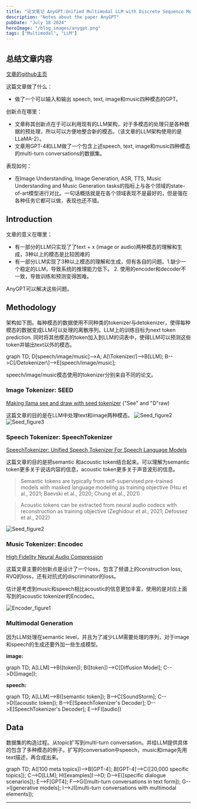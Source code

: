 ```yaml
---
title: "论文笔记 AnyGPT:Unified Multimodal LLM with Discrete Sequence Modeling"
description: "Notes about the paper AnyGPT"
pubDate: "July 18 2024"
heroImage: "/blog_images/anygpt.png"
tags: ["Multimodal", "LLM"]
---
```


## 总结文章内容
[文章的github主页](https://junzhan2000.github.io/AnyGPT.github.io/)

这篇文章做了什么：
* 做了一个可以输入和输出 speech, text, image和music四种模态的GPT。

创新点在哪里：
* 文章称其创新点在于可以利用现有的LLM架构，对于多模态的处理只是各种数据的预处理，所以可以方便地整合新的模态。（该文章的LLM架构使用的是LLaMA-2）。
* 文章用GPT-4和LLM做了一个包含上述speech, text, image和music四种模态的multi-turn conversations的数据集。

表现如何：
* 在Image Understanding, Image Generation, ASR, TTS, Music Understanding and Music Generation tasks的指标上与各个领域的state-of-art模型进行对比。一句话概括就是在各个领域表现不是最好的，但是强在各种任务它都可以做，表现也还不错。


## Introduction
文章的意义在哪里：

* 有一部分的LLM只实现了了text + x (image or audio)两种模态的理解和生成，3种以上的模态是比较困难的
* 有一部分LLM实现了3种以上模态的理解和生成，但有各自的问题。1.缺少一个稳定的LLM，导致系统的推理能力低下。 2. 使用的encoder和decoder不一致，导致训练和预测变得困难。

AnyGPT可以解决这些问题。

## Methodology
架构如下图。每种模态的数据使用不同种类的tokenizer与detokenizer，使得每种模态的数据变成LLM可以处理的离散序列。LLM上的训练目标为next token prediction. 同时将其他模态的token加入到LLM的词表中，使得LLM可以预测这些token并输出text以外的模态。
<div class="mermaid">
graph TD;
    D[speech/image/music]-->A;
    A[\Tokenizer/]-->B[LLM];
    B-->C[/Detokenizer\]-->E[speech/image/music];
</div>

speech/image/music模态使用的tokenizer分别来自不同的论文。

### Image Tokenizer: SEED
[Making llama see and draw with seed tokenizer]("https://arxiv.org/pdf/2310.01218") ("See" and "D"raw)

这篇文章的目的是在LLM中处理text和image两种模态。
![Seed_figure2](/post1/SEED-Figure2.png "Figure 2")
![Seed_figure3](/post1/SEED-Figure3.png "Figure 3")

### Speech Tokenizer: SpeechTokenizer
[SpeechTokenizer: Unified Speech Tokenizer For
Speech Language Models]("https://arxiv.org/pdf/2308.16692")

这篇文章的目的是把semantic 和acoustic token结合起来。可以理解为semantic token更多关于说话内容的信息，acoustic token更多关于声音波形的信息。

> Semantic tokens are typically from self-supervised
pre-trained models with masked language modeling as training objective (Hsu et al., 2021; Baevski et al., 2020; Chung et al., 2021)

> Acoustic tokens can be extracted from neural audio codecs with reconstruction as training objective (Zeghidour et al., 2021; Défossez et al., 2022)

![Seed_figure2](/post1/speech-figure2.png "Figure 2")

### Music Tokenizer: Encodec

[High Fidelity Neural Audio Compression]("https://arxiv.org/abs/2210.13438")

这篇文章主要的创新点是设计了一个loss，包含了频谱上的construction loss, RVQ的loss，还有对抗式的discriminator的loss。

估计是考虑到music和speech相比acoustic的信息更加丰富，使用的是对应上面写到的acoustic tokenizer的Encodec。

![Encoder_figure1](/post1/encodec.png "Figure 1")

### Multimodal Generation

因为LLM处理在semantic level，并且为了减少LLM需要处理的序列，对于image和speech的生成还要外加一些生成模型。

**image:**
<div class="mermaid">
graph TD;
 A[LLM]-->B([token]);
 B([token])-->C[Diffusion Model];
 C-->D([image]);
</div>

**speech:**
<div class="mermaid">
graph TD;
 A[LLM]-->B([semantic token]);
 B-->C[SoundStorm];
 C-->D([acoustic token]);
 B-->E[SpeechTokenizer's Decoder];
 D-->E[SpeechTokenizer's Decoder];
 E-->F([audio])
</div>

## Data
数据集的构造过程。从topic扩写到multi-turn conversation。并给LLM提供具体的包含了多种模态的例子。扩写的conversation中speech，music和image先用text描述，再合成出来。

<div class="mermaid">
graph TD;
    A([100 meta topics])-->B[GPT-4];
    B[GPT-4]-->C([20,000 specific topics]);
    C-->D[LLM];
    H([examples])-->D;
    D-->E([specific dialogue scenarios]);
    E-->F[GPT4];
    F-->G([multi-turn conversations in text form]);
    G-->I[generative models];
    I-->J([multi-turn conversations with multimodal elements]);

</div>

---

<script type="module">
  import mermaid from 'https://cdn.jsdelivr.net/npm/mermaid@10/dist/mermaid.esm.min.mjs';
  mermaid.initialize({ startOnLoad: true });
</script>

